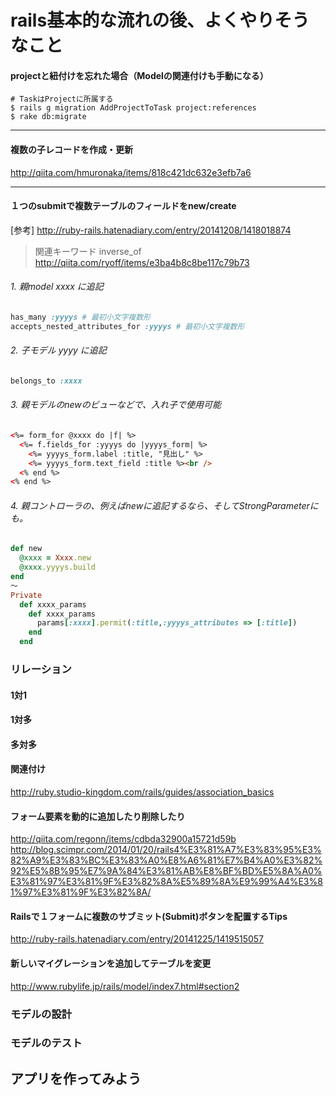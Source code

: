 
# rails基本的な流れの後、よくやりそうなこと

#### projectと紐付けを忘れた場合（Modelの関連付けも手動になる）
```
# TaskはProjectに所属する
$ rails g migration AddProjectToTask project:references
$ rake db:migrate
```

- - -



#### 複数の子レコードを作成・更新
http://qiita.com/hmuronaka/items/818c421dc632e3efb7a6

- - -


<a id="anc_1submit_for_many_tables"></a>
#### １つのsubmitで複数テーブルのフィールドをnew/create
[参考] http://ruby-rails.hatenadiary.com/entry/20141208/1418018874  
> 関連キーワード inverse_of  
http://qiita.com/ryoff/items/e3ba4b8c8be117c79b73  

###### 1. 親model xxxx に追記
```Ruby
has_many :yyyys # 最初小文字複数形
accepts_nested_attributes_for :yyyys # 最初小文字複数形
```

###### 2. 子モデル yyyy に追記
```Ruby
belongs_to :xxxx
```

###### 3. 親モデルのnewのビューなどで、入れ子で使用可能
```Html
<%= form_for @xxxx do |f| %>
  <%= f.fields_for :yyyys do |yyyys_form| %>
    <%= yyyys_form.label :title, "見出し" %>
    <%= yyyys_form.text_field :title %><br />
  <% end %>
<% end %>
```

###### 4. 親コントローラの、例えばnewに追記するなら、そしてStrongParameterにも。
```Ruby
def new
  @xxxx = Xxxx.new
  @xxxx.yyyys.build
end
〜
Private
  def xxxx_params
    def xxxx_params
      params[:xxxx].permit(:title,:yyyys_attributes => [:title])
    end
  end
```

### リレーション
#### 1対1
#### 1対多
#### 多対多

#### 関連付け
http://ruby.studio-kingdom.com/rails/guides/association_basics  

#### フォーム要素を動的に追加したり削除したり
http://qiita.com/regonn/items/cdbda32900a15721d59b  
http://blog.scimpr.com/2014/01/20/rails4%E3%81%A7%E3%83%95%E3%82%A9%E3%83%BC%E3%83%A0%E8%A6%81%E7%B4%A0%E3%82%92%E5%8B%95%E7%9A%84%E3%81%AB%E8%BF%BD%E5%8A%A0%E3%81%97%E3%81%9F%E3%82%8A%E5%89%8A%E9%99%A4%E3%81%97%E3%81%9F%E3%82%8A/  

#### Railsで１フォームに複数のサブミット(Submit)ボタンを配置するTips
http://ruby-rails.hatenadiary.com/entry/20141225/1419515057  

#### 新しいマイグレーションを追加してテーブルを変更
http://www.rubylife.jp/rails/model/index7.html#section2



### モデルの設計
### モデルのテスト
## アプリを作ってみよう

